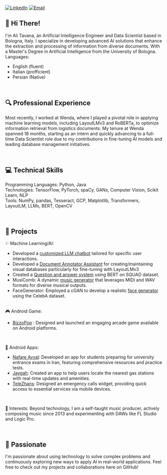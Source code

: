 [![LinkedIn](https://img.shields.io/badge/LinkedIn-Ali_Tavana-blue?style=flat-square&logo=linkedin)](https://linkedin.com/in/alitavana/) [![Email](https://img.shields.io/badge/Email-alitavanaali%40gmail.com-red?style=flat-square&logo=gmail)](mailto:alitavanaali@gmail.com)


## 👋 Hi There! 
I'm Ali Tavana, an Artificial Intelligence Engineer and Data Scientist based in Bologna, Italy. I specialize in developing advanced AI solutions that enhance the extraction and processing of information from diverse documents. With a Master's Degree in Artificial Intelligence from the University of Bologna. <br>
Languages:
- English (fluent)
- Italian (profficient)
- Persian (Native)

<br>

## 🔍 Professional Experience 
Most recently, I worked at Wenda, where I played a pivotal role in applying machine learning models, including LayoutLMv3 and RoBERTa, to optimize information retrieval from logistics documents. My tenure at Wenda spanned 18 months, starting as an intern and quickly advancing to a full-time Data Scientist role due to my contributions in fine-tuning AI models and leading database management initiatives.

<br>

## 💻 Technical Skills

Programming Languages: Python, Java <br>
Technologies: TensorFlow, PyTorch, spaCy, GANs, Computer Vision, Scikit Learn, NLP <br>
Tools: NumPy, pandas, Tesseract, GCP, Matplotlib, Transformers, LayoutLM, LLMs, BERT, OpenCV <br>

<br>

## 🚀 Projects
✨ Machine Learning/AI:
- Developed a  [customized LLM chatbot](https://github.com/alitavanaali/ollama_customized_chatbot) tailored for specific user interactions.
- Developed a  [Document Annotator Assistant](https://github.com/alitavanaali/annotator_assistant) for creating/maintaining visual databases particularly for fine-tuning with LayoutLMv3
- Created a [Question and answer system](https://github.com/alitavanaali/Question-Answering_on_SQUAD) using BERT on SQUAD dataset.
- MusiComb: A dynamic [music generator](https://github.com/alitavanaali/musicomb) that leverages MIDI and WAV formats for diverse musical outputs. 
- FaceGenerator: Employed a cGAN to develop a realistic [face generator](https://github.com/alitavanaali/GenerateFaces_on_CelebA) using the CelebA dataset.
<br><br>

🎮 Android Game:
- [BizzoPop](https://cafebazaar.ir/app/tavana.ali.bizzopop?l=en) : Designed and launched an engaging arcade game available on Android platforms.

<br>

📱 Android Apps:
- [Nafare Avval](https://cafebazaar.ir/app/me.aliata.newkonkoor?l=en): Developed an app for students preparing for university entrance exams in Iran, featuring comprehensive resources and practice tests.
- [Jaygah](https://cafebazaar.ir/app/ema.com.jaygah?l=en): Created an app to help users locate the nearest gas stations with real-time updates and amenities.
- [TeleZhans](https://cafebazaar.ir/app/ali.tavana.telezhans?l=en): Designed an emergency calls widget, providing quick access to essential services via mobile devices.

<br>

🎵 Interests: Beyond technology, I am a self-taught music producer, actively composing music since 2013 and experimenting with DAWs like FL Studio and Logic Pro.

<br>

## 👀 Passionate 
I'm passionate about using technology to solve complex problems and continuously exploring new ways to apply AI in real-world applications. Feel free to check out my projects and collaborations here on GitHub!

